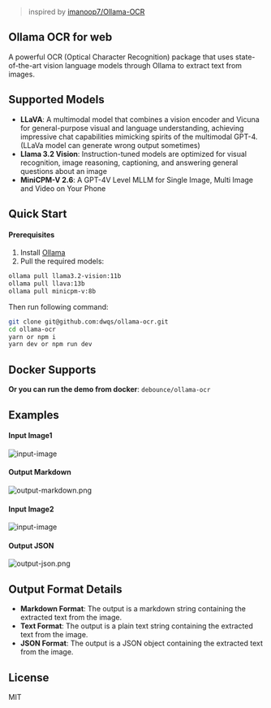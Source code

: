 > inspired by [imanoop7/Ollama-OCR](https://github.com/imanoop7/Ollama-OCR)

## Ollama OCR for web

A powerful OCR (Optical Character Recognition) package that uses state-of-the-art vision language models through Ollama to extract text from images.

## Supported Models

- **LLaVA**: A multimodal model that combines a vision encoder and Vicuna for general-purpose visual and language understanding, achieving impressive chat capabilities mimicking spirits of the multimodal GPT-4. (LLaVa model can generate wrong output sometimes)
- **Llama 3.2 Vision**: Instruction-tuned models are optimized for visual recognition, image reasoning, captioning, and answering general questions about an image
- **MiniCPM-V 2.6**: A GPT-4V Level MLLM for Single Image, Multi Image and Video on Your Phone

## Quick Start

#### Prerequisites

1. Install [Ollama](https://ollama.com/)
2. Pull the required models:

```sh
ollama pull llama3.2-vision:11b
ollama pull llava:13b
ollama pull minicpm-v:8b
```

Then run following command:

```sh
git clone git@github.com:dwqs/ollama-ocr.git
cd ollama-ocr
yarn or npm i
yarn dev or npm run dev
```

## Docker Supports

**Or you can run the demo from docker**: `debounce/ollama-ocr`

## Examples

#### Input Image1

![input-image](https://image-static.segmentfault.com/149/814/1498143911-677575ecd6977_fix732)

#### Output Markdown

![output-markdown.png](https://image-static.segmentfault.com/338/339/3383395719-67757691e9b37_fix732)

#### Input Image2

![input-image](https://image-static.segmentfault.com/257/222/2572220334-677579c2747c7_fix732)

#### Output JSON

![output-json.png](https://image-static.segmentfault.com/104/188/1041885248-677579f517f02_fix732)

## Output Format Details

- **Markdown Format**: The output is a markdown string containing the extracted text from the image.
- **Text Format**: The output is a plain text string containing the extracted text from the image.
- **JSON Format**: The output is a JSON object containing the extracted text from the image.

## License

MIT
